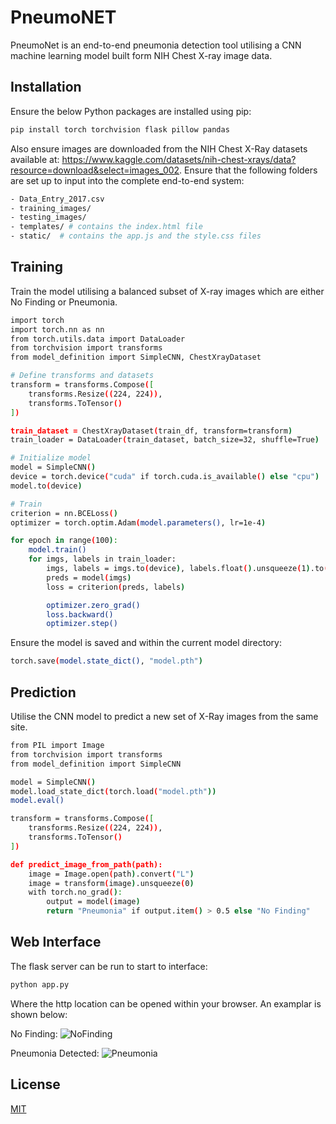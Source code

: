 # PneumoNET
PneumoNet is an end-to-end pneumonia detection tool utilising a CNN machine learning model built form NIH Chest X-ray image data.

## Installation
Ensure the below Python packages are installed using pip:

```bash
pip install torch torchvision flask pillow pandas
```
Also ensure images are downloaded from the NIH Chest X-Ray datasets available at: https://www.kaggle.com/datasets/nih-chest-xrays/data?resource=download&select=images_002. Ensure that the following folders are set up to input into the complete end-to-end system:

```bash
- Data_Entry_2017.csv
- training_images/
- testing_images/
- templates/ # contains the index.html file
- static/  # contains the app.js and the style.css files
```

## Training
Train the model utilising a balanced subset of X-ray images which are either No Finding or Pneumonia.

```bash
import torch
import torch.nn as nn
from torch.utils.data import DataLoader
from torchvision import transforms
from model_definition import SimpleCNN, ChestXrayDataset

# Define transforms and datasets
transform = transforms.Compose([
    transforms.Resize((224, 224)),
    transforms.ToTensor()
])

train_dataset = ChestXrayDataset(train_df, transform=transform)
train_loader = DataLoader(train_dataset, batch_size=32, shuffle=True)

# Initialize model
model = SimpleCNN()
device = torch.device("cuda" if torch.cuda.is_available() else "cpu")
model.to(device)

# Train
criterion = nn.BCELoss()
optimizer = torch.optim.Adam(model.parameters(), lr=1e-4)

for epoch in range(100):
    model.train()
    for imgs, labels in train_loader:
        imgs, labels = imgs.to(device), labels.float().unsqueeze(1).to(device)
        preds = model(imgs)
        loss = criterion(preds, labels)

        optimizer.zero_grad()
        loss.backward()
        optimizer.step()
```

Ensure the model is saved and within the current model directory:

```bash
torch.save(model.state_dict(), "model.pth")
```

## Prediction

Utilise the CNN model to predict a new set of X-Ray images from the same site.

```bash
from PIL import Image
from torchvision import transforms
from model_definition import SimpleCNN

model = SimpleCNN()
model.load_state_dict(torch.load("model.pth"))
model.eval()

transform = transforms.Compose([
    transforms.Resize((224, 224)),
    transforms.ToTensor()
])

def predict_image_from_path(path):
    image = Image.open(path).convert("L")
    image = transform(image).unsqueeze(0)
    with torch.no_grad():
        output = model(image)
        return "Pneumonia" if output.item() > 0.5 else "No Finding"
```

## Web Interface
The flask server can be run to start to interface:

```bash
python app.py
```

Where the http location can be opened within your browser. An examplar is shown below: 

No Finding:
![NoFinding](screenshots/egss.png)

Pneumonia Detected:
![Pneumonia](screenshots/egss.png)

## License

[MIT](https://choosealicense.com/licenses/mit/)
